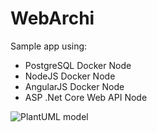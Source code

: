 # WebArchi

Sample app using:

- PostgreSQL Docker Node
- NodeJS Docker Node
- AngularJS Docker Node
- ASP .Net Core Web API Node 

![PlantUML model](http://www.plantuml.com/plantuml/png/3Skx3G8n303GLM21kATZ2aha2zRPKUn4_WYnFLUzwjt5-gmFbSyRP-vu03X-sod9TLIGzsL9bgql1JGCcenZu11uqV7qpWAAaUGGlmjzRwUu0gOiQxjq_W40)

